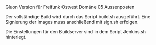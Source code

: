 
Gluon Version für Freifunk Ostvest Domäne 05 Aussenposten

Der vollständige Build wird durch das Script build.sh ausgeführt. 
Eine Signierung der Images muss anschließend mit sign.sh erfolgen. 

Die Einstellungen für den Buildserver sind in dem Script Jenkins.sh hinterlegt.
